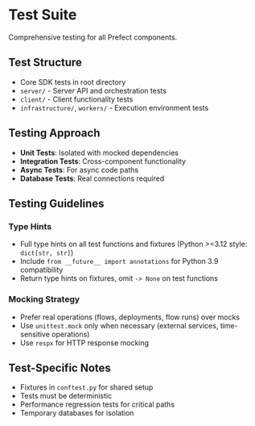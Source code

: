 # Test Suite

Comprehensive testing for all Prefect components.

## Test Structure

- Core SDK tests in root directory
- `server/` - Server API and orchestration tests
- `client/` - Client functionality tests
- `infrastructure/`, `workers/` - Execution environment tests

## Testing Approach

- **Unit Tests**: Isolated with mocked dependencies
- **Integration Tests**: Cross-component functionality
- **Async Tests**: For async code paths
- **Database Tests**: Real connections required

## Testing Guidelines

### Type Hints
- Full type hints on all test functions and fixtures (Python >=3.12 style: `dict[str, str]`)
- Include `from __future__ import annotations` for Python 3.9 compatibility
- Return type hints on fixtures, omit `-> None` on test functions

### Mocking Strategy
- Prefer real operations (flows, deployments, flow runs) over mocks
- Use `unittest.mock` only when necessary (external services, time-sensitive operations)
- Use `respx` for HTTP response mocking

## Test-Specific Notes

- Fixtures in `conftest.py` for shared setup
- Tests must be deterministic
- Performance regression tests for critical paths
- Temporary databases for isolation